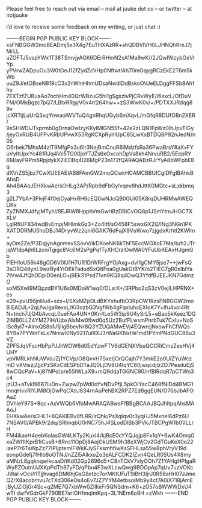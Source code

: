 Please feel free to reach out via email – mail at juuke dot co – or twitter – at notjuuke

I’d love to receive some feedback on my writing, or just chat :)

——-BEGIN PGP PUBLIC KEY BLOCK——-
xsFNBGGW2moBEADmj5x3X4g7EuTHXAzRR+shQDBVlVH0LJHNQhRreJ7jMrLL
uZOFTJ5vspYWx1T38TSmvjyAGK6DErRHmN2xA1Ma9wK//2JQwlWzybOxVrYp
yPVrwZADpuOu3W0tGeJ12fZydZcVHp0NftwtIAh70mOqygRCzEkE2T6m5kWb
uuZ9J/etOBseN819cC3x2nWmHhmUDsaNwdlDdBskoOVJeELDggFFSbBAhfhu
7EXTzfZUBuaAo7ochHm40QrWBzuG5hi1gSgxzlvPjCRvWyE/I6sxcL/OfDuV
FM/OMsBgzc7pQ7/LBtxRRgyV0x4r/264hw++zS3WwK0v/+/PDTXXJRdqg89v
jcXRTtjLuUrQ3xqYnwaoIWVTuQ4gnRhqUGyb6mXqvL/mGfqR8DUfO8n2XER/
9sSHWDlJTxprmb0gDrnaOwIzyKKylMlGN5Sf+42e2zLQN1FpWz0lhJpvTIGy
/jeyOxRUB4UFPvKRbUPvwX53RgKCXpRyhlUpC85LwKxBTDQ8P92nJedN/n05
O6rbek7MhsM4zlT9MfgPx3u6lr3NejBmCnuR6iMdzfsRa36PwaBrsY8aXxFY
uVyItUpxYc481RJq4Ve5TG00joYTJZs6xOxcohDpVs8kh4NrvuRB2/5EepRY
6M/ayFRPm5RpjdykX2IEDBq4I26MgP23n172fQARAQABzRJrYyA8bWFpbEBq
dXVrZS5jbz7CwXUEEAEIAB8FAmGW2moGCwkHCAMCBBUICgIDFgIBAhkBAhsD
Ah4BAAoJEHXkwAe/sOHLg3AP/Rpb9dFbGy/vqev8hdJttK0MGtc+sLxkbmq3
g2L7YbA+3FIvjF4f0ejCyaHxRH6cEQ0wNJcQB0GUi05K8rqDUHRMwAWEQUKx
ZyZNMXJdfyjMTyhI/8EJRW8HpphVmGwriBzDBICvOQ8p1JSmYtmJHGCTXXLV
LqlRfiUF834wdBvEmpjMHlmkGz3+Zo4Itf/sO458F5swxGX2Q/INg3NGn1PK
XATDDRMU5hoDBJ14DryvWz2qni6GAK76dFujX9VuWwo7zjgdxKrhtl2KWlm+
ayDm2Ze/P3DqjynAgnmevSSovV/ikDXoeNK6kThF5EccWGXoE7Ma/b/h2JTr
jqW1dpAjh6LzcniTgigc8Vc6M2sPgPqfTyXHCrzlOwMA0YFuUbKEAxHJgmGb
FIEH1oU56k48gGD6V0fJ1H7UR1D/WRFrgYOjAxg+dvI1gCMY5jse7++jwFsQ
3sORQ4dynL9wzBy4YiOEkTadudSxQ6Foa0gUakGtBYK/o2TIEC7gR0xIblYa
7tVw4JfQhDDpiD0enLO+j9Ek31Psd71vn9KQ8q4DwQ3YfdfBJEEJKN7GdmzO
soM5XwI9MQpzdBY1U6s0MDoW1wq0/OLsrX+/3RPbo2qS3zV0ejILHPRNX+es
e29+pvU56jnlilu4+szx+I/SXxMZpDLdBKYxhufbO3RpOW1RzsFNBGGW2moB
EADJL+2qLfw/gaRevxL/Ki3ozbG3VgfWb4gFqxIuhcEXIoK7Y+lfu4vol4Rt
N+tnch7JjQ4bAvcqL0ueFAo4UN+0Kn4Le5W3ip9U4ySrL5+eBao5kKeez1DG
2iMB0LLZ4YMZ7iH/UjbxAIxMw0fIwd0q5Uz2BufFLwsmPnrbTuk7CxIu+NoS
ISc8yl7+AlnxQS8sfJ1jiIgBbevNr8Q3YZUQAMwEVj4EQwrcjNxowFhCfWQs
8YBs7PYWnFkLx7Nniwl0Ny9217ulRXJ3rWaGKNxHe1md1PYmPNdGUC88u3VZ
ZPF5JqI/FscHbPpPJJhWOW6d0EdYzwFTV6dGENXVbuQCCRiCmzZesHVj4UHY
vpVMRLkhNUWVdJZj1YCVp/O8QvvH7Sxe/jOrQCajh7Y3mkE2o0UiZYuWczmD
vXViszjZjjdPzSKxCdESPbDTaJQ0LjDV8U4IqYC60jwqcdjlzZD7PesduEjS
8wCQcPaV+kj87NPd/p/e55tWLaX9+mQ9ddaTGGNC90/nfBIRdqR7pCTWn3c4
jzU3+aTvkI96B7luDn+ZwpwZpWd0oYvNDvPfjL5pkOiYacC468fNlDd4BMG1
mnqHvvRlYJM8OjGwPqCXdJ834rnAuPehBX2RPZ7Ed8ggEUN/O76bJbAFOAaZ
DVhleY97S+9qc+AsVWQb6VlbMwARAQABwsFfBBgBCAAJBQJhltpqAhsMAAoJ
EHXkwAe/sOHL1+8QAKlEBv0fLRR/lrQhk/PsXqIqv0r3yqHJ5MxneI6dPz6U
7NSAV0/APBk9r2dq/SRlmqbU0rNC75hJ4SLodDlBb3PVkJTBCPgW1b0VLLrH
FM4ikaxH4eebKolasGW4LKTy2Kuxl4/kjBcE0cYYQJqjp8Fx1qY+6wK4OmqG
xaZWl1tKprB1iCusB+8Rnc11OpDj8AojOkUSM9h38xXWjCv2GdTGuKeX0o22
iaeP7r6TsWpZz77IPIjptemlFWkKJySFksmhfiwKsSFHLsa55w8phVryV19d
eonpGdefj7fHlb8oOTNJ/nZZl5AIkxoZo3eALFCDK2IZvn4QeLR0SUs4X8my
aMNzL8gqknqwikcaaD/tKd02Gp2696d5+C8nTCkV7xlyOOh7Z1YAHgHPIgaR
WyPZOutnUJXKpPdTh87yFD/qPbu4F3wXLcwQwg9BDOpAp7qUv7uzVOKcJWaI
vOcsYlTjjhvag6DM6hjGsG8etzc7orMKtUFuT9iBH3ljrJ0R58aHrl07JJme
QZrX8acobmvu7cTXd306eOs4oEv7JZ7YYM4etbsoiMb9y4ct7A0iX718jAmE
jByUZiOjGr4Sc+q2ME7Q7xbWw0ZlIIixFr5QNSdm+K6+zO57oBWWWDxU4wTI
dwfVGdrGkF790BE7ariOHfmqlmKpq+3L1NEm6o8H
=zWkh
——-END PGP PUBLIC KEY BLOCK——-
